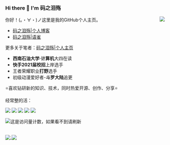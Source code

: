 ### Hi there 👋 I'm 码之泪殇

<!--
**gongsir0630/gongsir0630** is a ✨ _special_ ✨ repository because its `README.md` (this file) appears on your GitHub profile.

Here are some ideas to get you started:

- 🔭 I’m currently working on ...
- 🌱 I’m currently learning ...
- 👯 I’m looking to collaborate on ...
- 🤔 I’m looking for help with ...
- 💬 Ask me about ...
- 📫 How to reach me: ...
- 😄 Pronouns: ...
- ⚡ Fun fact: ...
-->

<a href=“#”>
  <img align="right" name="码之泪殇's github stats" src="https://github-readme-stats.vercel.app/api?username=gongsir0630&show_icons=true" />
</a>

你好！(。・∀・)ノ这里是我的GitHub个人主页。
* [码之泪殇|个人博客](https://blog.gongsir.club)
* [码之泪殇|语雀](https://yuque.com/gongsir0630) 

更多关于笔者：[码之泪殇|个人主页](https://gongsir.club)

* **西南石油大学·计算机**大四在读
* **快手2021届校招**上岸选手 
* 王者荣耀职业**打野**选手
* 初级动漫爱好者-**斗罗大陆**追更


:star:喜欢钻研新的知识、技术，同时热爱开源、创作、分享:star:

经常整的活：

![](https://img.shields.io/badge/-Java-ab7221?style=flat-square&logo=Java&logoColor=fff)
![](https://img.shields.io/badge/-Linux-000000?style=flat-square&logo=Linux&logoColor=fff)
![](https://img.shields.io/badge/-macOS-0078D6?style=flat-square&logo=Apple)
![](https://img.shields.io/badge/-Windows-0078D6?style=flat-square&logo=Windows)
![](https://img.shields.io/badge/-Github-green?style=flat-square&logo=Github&logoColor=fff)

![这是访问量计数，如果看不到请刷新](https://jwenjian-visitor-badge-5.glitch.me/badge?page_id=gongsir0630.gongsir0630.readme)

<br/>
<a href="https://github.com/gongsir0630/blog.gongsir.club">
  <img align="center" src="https://github-readme-stats.anuraghazra1.vercel.app/api/pin/?username=gongsir0630&repo=blog.gongsir.club" />
</a>
<a href="https://github.com/gongsir0630/LostAndFoundOnCampus">
  <img align="center" src="https://github-readme-stats.anuraghazra1.vercel.app/api/pin/?username=gongsir0630&repo=LostAndFoundOnCampus" />
</a>
